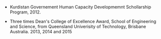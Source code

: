 
- Kurdistan Governement Human Capacity Developmemnt Schollarship Program, 2012.

- Three times Dean's College of Excellence Award, School of Engineering and Science, from Queensland Univerisity of Technology, Brisbane Australia. 2013, 2014 and 2015
